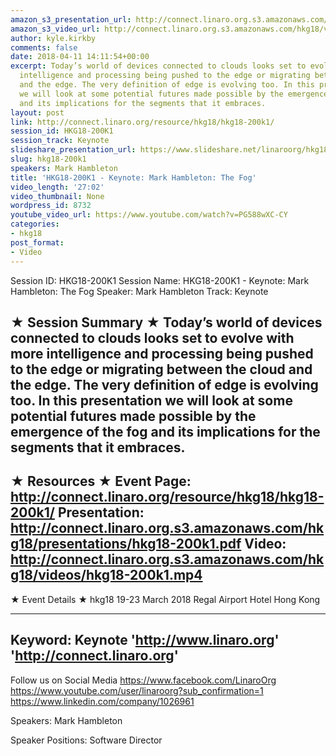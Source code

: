 ```yaml
---
amazon_s3_presentation_url: http://connect.linaro.org.s3.amazonaws.com/hkg18/presentations/hkg18-200k1.pdf
amazon_s3_video_url: http://connect.linaro.org.s3.amazonaws.com/hkg18/videos/hkg18-200k1.mp4
author: kyle.kirkby
comments: false
date: 2018-04-11 14:11:54+00:00
excerpt: Today’s world of devices connected to clouds looks set to evolve with more
  intelligence and processing being pushed to the edge or migrating between the cloud
  and the edge. The very definition of edge is evolving too. In this presentation
  we will look at some potential futures made possible by the emergence of the fog
  and its implications for the segments that it embraces.
layout: post
link: http://connect.linaro.org/resource/hkg18/hkg18-200k1/
session_id: HKG18-200K1
session_track: Keynote
slideshare_presentation_url: https://www.slideshare.net/linaroorg/hkg18200k1-keynote-mark-hambleton-the-fog
slug: hkg18-200k1
speakers: Mark Hambleton
title: 'HKG18-200K1 - Keynote: Mark Hambleton: The Fog'
video_length: '27:02'
video_thumbnail: None
wordpress_id: 8732
youtube_video_url: https://www.youtube.com/watch?v=PG588wXC-CY
categories:
- hkg18
post_format:
- Video
---
```


Session ID: HKG18-200K1
Session Name: HKG18-200K1 - Keynote: Mark Hambleton: The Fog
Speaker: Mark Hambleton
Track: Keynote


★ Session Summary ★
Today’s world of devices connected to clouds looks set to evolve with more intelligence and processing being pushed to the edge or migrating between the cloud and the edge. The very definition of edge is evolving too. In this presentation we will look at some potential futures made possible by the emergence of the fog and its implications for the segments that it embraces.
---------------------------------------------------
★ Resources ★
Event Page: http://connect.linaro.org/resource/hkg18/hkg18-200k1/
Presentation: http://connect.linaro.org.s3.amazonaws.com/hkg18/presentations/hkg18-200k1.pdf
Video: http://connect.linaro.org.s3.amazonaws.com/hkg18/videos/hkg18-200k1.mp4
 ---------------------------------------------------
★ Event Details ★
hkg18
19-23 March 2018 
Regal Airport Hotel Hong Kong

---------------------------------------------------
Keyword: Keynote
'http://www.linaro.org'
'http://connect.linaro.org'
---------------------------------------------------
Follow us on Social Media
https://www.facebook.com/LinaroOrg
https://www.youtube.com/user/linaroorg?sub_confirmation=1
https://www.linkedin.com/company/1026961

Speakers: Mark Hambleton

Speaker Positions: Software Director


